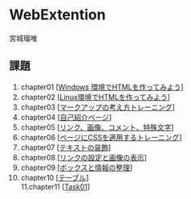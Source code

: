 # WebExtention
 宮城瑠唯  

## 課題
1. chapter01 [[Windows 環境でHTMLを作ってみよう](chapter01-ch01/firsthtml-win.html)]  
2. chapter02 [[Linux環境でHTMLを作ってみよう](chapter02/ch02-firsthtml-Linux.html)]  
3. chapter03 [[マークアップの考え方トレーニング](chapter03/ch03-markuptag1.html)]  
4. chapter04 [[自己紹介ページ](chapter04/ch04-markuptag1.html)]  
5. chapter05 [[リンク、画像、コメント、特殊文字](chapter05/ch05-markuptag2.html)]  
6. chapter06 [[ページにCSSを適用するトレーニング](chapter06/index.html)]  
7. chapter07 [[テキストの装飾](chapter07/ch07-fonsytle.html)]  
8. chapter08 [[リンクの設定と画像の表示](chapter08/ch08-linkimg.html)]  
9. chapter09 [[ボックスと情報の整理](chapter09/ch09-boxcss.html)]  
10. chapter10 [[テーブル](chapter10/ch10-table.html)]  
11.chapter11 [[Task01](Task01/index.html/style.css)]
